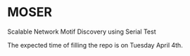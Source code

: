 # MOSER
 Scalable Network Motif Discovery using Serial Test

The expected time of filling the repo is on Tuesday April 4th.
